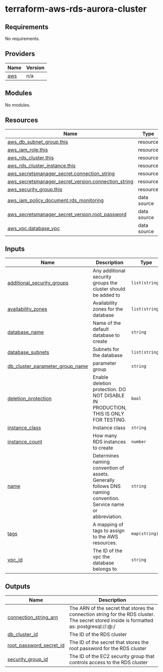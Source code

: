# terraform-aws-rds-aurora-cluster

<!-- BEGIN_TF_DOCS -->
## Requirements

No requirements.

## Providers

| Name | Version |
|------|---------|
| <a name="provider_aws"></a> [aws](#provider\_aws) | n/a |

## Modules

No modules.

## Resources

| Name | Type |
|------|------|
| [aws_db_subnet_group.this](https://registry.terraform.io/providers/hashicorp/aws/latest/docs/resources/db_subnet_group) | resource |
| [aws_iam_role.this](https://registry.terraform.io/providers/hashicorp/aws/latest/docs/resources/iam_role) | resource |
| [aws_rds_cluster.this](https://registry.terraform.io/providers/hashicorp/aws/latest/docs/resources/rds_cluster) | resource |
| [aws_rds_cluster_instance.this](https://registry.terraform.io/providers/hashicorp/aws/latest/docs/resources/rds_cluster_instance) | resource |
| [aws_secretsmanager_secret.connection_string](https://registry.terraform.io/providers/hashicorp/aws/latest/docs/resources/secretsmanager_secret) | resource |
| [aws_secretsmanager_secret_version.connection_string](https://registry.terraform.io/providers/hashicorp/aws/latest/docs/resources/secretsmanager_secret_version) | resource |
| [aws_security_group.this](https://registry.terraform.io/providers/hashicorp/aws/latest/docs/resources/security_group) | resource |
| [aws_iam_policy_document.rds_monitoring](https://registry.terraform.io/providers/hashicorp/aws/latest/docs/data-sources/iam_policy_document) | data source |
| [aws_secretsmanager_secret_version.root_password](https://registry.terraform.io/providers/hashicorp/aws/latest/docs/data-sources/secretsmanager_secret_version) | data source |
| [aws_vpc.database_vpc](https://registry.terraform.io/providers/hashicorp/aws/latest/docs/data-sources/vpc) | data source |

## Inputs

| Name | Description | Type | Default | Required |
|------|-------------|------|---------|:--------:|
| <a name="input_additional_security_groups"></a> [additional\_security\_groups](#input\_additional\_security\_groups) | Any additional security groups the cluster should be added to | `list(string)` | `[]` | no |
| <a name="input_availability_zones"></a> [availability\_zones](#input\_availability\_zones) | Availability zones for the database | `list(string)` | n/a | yes |
| <a name="input_database_name"></a> [database\_name](#input\_database\_name) | Name of the default database to create | `string` | `"main"` | no |
| <a name="input_database_subnets"></a> [database\_subnets](#input\_database\_subnets) | Subnets for the database | `list(string)` | n/a | yes |
| <a name="input_db_cluster_parameter_group_name"></a> [db\_cluster\_parameter\_group\_name](#input\_db\_cluster\_parameter\_group\_name) | parameter group | `string` | n/a | yes |
| <a name="input_deletion_protection"></a> [deletion\_protection](#input\_deletion\_protection) | Enable deletion protection. DO NOT DISABLE IN PRODUCTION, THIS IS ONLY FOR TESTING. | `bool` | `true` | no |
| <a name="input_instance_class"></a> [instance\_class](#input\_instance\_class) | Instance class | `string` | `"db.t4g.medium"` | no |
| <a name="input_instance_count"></a> [instance\_count](#input\_instance\_count) | How many RDS instances to create | `number` | `1` | no |
| <a name="input_name"></a> [name](#input\_name) | Determines naming convention of assets. Generally follows DNS naming convention. Service name or abbreviation. | `string` | n/a | yes |
| <a name="input_tags"></a> [tags](#input\_tags) | A mapping of tags to assign to the AWS resources. | `map(string)` | `{}` | no |
| <a name="input_vpc_id"></a> [vpc\_id](#input\_vpc\_id) | The ID of the vpc the database belongs to | `string` | n/a | yes |

## Outputs

| Name | Description |
|------|-------------|
| <a name="output_connection_string_arn"></a> [connection\_string\_arn](#output\_connection\_string\_arn) | The ARN of the secret that stores the connection string for the RDS cluster.<br>The secret stored inside is formatted as: postgresql://<username>:<password>@<endpoint>:<port>/<database> |
| <a name="output_db_cluster_id"></a> [db\_cluster\_id](#output\_db\_cluster\_id) | The ID of the RDS cluster |
| <a name="output_root_password_secret_id"></a> [root\_password\_secret\_id](#output\_root\_password\_secret\_id) | The ID of the secret that stores the root password for the RDS cluster |
| <a name="output_security_group_id"></a> [security\_group\_id](#output\_security\_group\_id) | The ID of the EC2 security group that controls access to the RDS cluster |
<!-- END_TF_DOCS -->